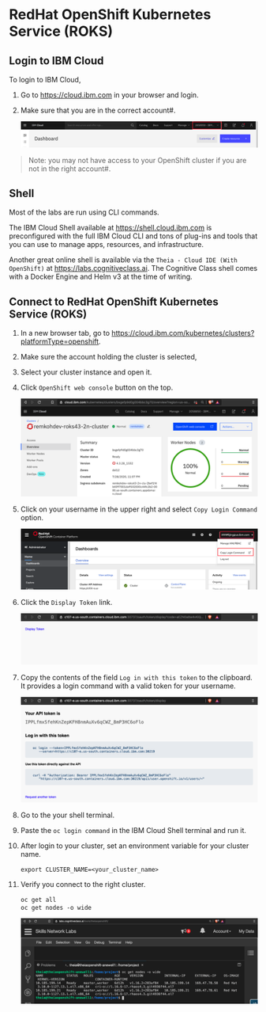 # RedHat OpenShift Kubernetes Service (ROKS)

## Login to IBM Cloud

To login to IBM Cloud,

1. Go to https://cloud.ibm.com in your browser and login.

1. Make sure that you are in the correct account#.

    ![Account Number](../.gitbook/generic/account-number.png)

>Note: you may not have access to your OpenShift cluster if you are not in the right account#.

## Shell

Most of the labs are run using CLI commands. 

The IBM Cloud Shell available at https://shell.cloud.ibm.com is preconfigured with the full IBM Cloud CLI and tons of plug-ins and tools that you can use to manage apps, resources, and infrastructure. 

Another great online shell is available via the `Theia - Cloud IDE (With OpenShift)` at https://labs.cognitiveclass.ai. The Cognitive Class shell comes with a Docker Engine and Helm v3 at the time of writing.

## Connect to RedHat OpenShift Kubernetes Service (ROKS)

1. In a new browser tab, go to https://cloud.ibm.com/kubernetes/clusters?platformType=openshift.

1. Make sure the account holding the cluster is selected,

1. Select your cluster instance and open it.

1. Click `OpenShift web console` button on the top.

    ![IBM Cloud OpenShift Web Console](../.gitbook/roks/ibmcloud-openshift-webconsole.png)

1. Click on your username in the upper right and select `Copy Login Command` option.

    ![Terminal Button](../.gitbook/generic/copy-openshift-cmd.png)

1. Click the `Display Token` link.

    ![OpenShift Display Token](../.gitbook/roks/openshift-display-token.png)

1. Copy the contents of the field `Log in with this token` to the clipboard. It provides a login command with a valid token for your username.

    ![OpenShift oc login](../.gitbook/roks/openshift-oc-login.png)

2. Go to the your shell terminal.

3. Paste the `oc login command` in the IBM Cloud Shell terminal and run it.

4. After login to your cluster, set an environment variable for your cluster name.

   ```shell
   export CLUSTER_NAME=<your_cluster_name>
   ```

5. Verify you connect to the right cluster.

   ```shell
   oc get all
   oc get nodes -o wide
   ```

    ![oc get nodes](../.gitbook/roks/cognitiveclass-get-nodes.png)

